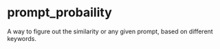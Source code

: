 # prompt_probaility
A way to figure out the similarity or any given prompt, based on different keywords.

